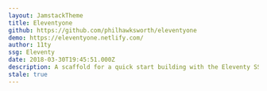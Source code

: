```yaml
---
layout: JamstackTheme
title: Eleventyone
github: https://github.com/philhawksworth/eleventyone
demo: https://eleventyone.netlify.com/
author: 11ty
ssg: Eleventy
date: 2018-03-30T19:45:51.000Z
description: A scaffold for a quick start building with the Eleventy SSG
stale: true
---
```

